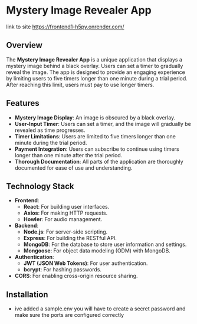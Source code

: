 # Mystery Image Revealer App

link to site 
https://frontend1-h5py.onrender.com/

## Overview
The **Mystery Image Revealer App** is a unique application that displays a mystery image behind a black overlay. Users can set a timer to gradually reveal the image. The app is designed to provide an engaging experience by limiting users to five timers longer than one minute during a trial period. After reaching this limit, users must pay to use longer timers.

## Features
- **Mystery Image Display**: An image is obscured by a black overlay.
- **User-Input Timer**: Users can set a timer, and the image will gradually be revealed as time progresses.
- **Timer Limitations**: Users are limited to five timers longer than one minute during the trial period.
- **Payment Integration**: Users can subscribe to continue using timers longer than one minute after the trial period.
- **Thorough Documentation**: All parts of the application are thoroughly documented for ease of use and understanding.

## Technology Stack
- **Frontend**:
  - **React**: For building user interfaces.
  - **Axios**: For making HTTP requests.
  - **Howler**: For audio management.
- **Backend**:
  - **Node.js**: For server-side scripting.
  - **Express**: For building the RESTful API.
  - **MongoDB**: For the database to store user information and settings.
  - **Mongoose**: For object data modeling (ODM) with MongoDB.
- **Authentication**:
  - **JWT (JSON Web Tokens)**: For user authentication.
  - **bcrypt**: For hashing passwords.
- **CORS**: For enabling cross-origin resource sharing.

## Installation
- ive added a sample.env you will have to create a secret password and make sure the ports are configured correctly
